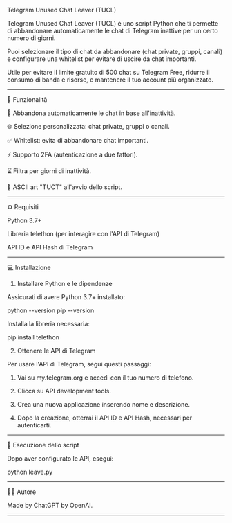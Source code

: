 Telegram Unused Chat Leaver (TUCL)

Telegram Unused Chat Leaver (TUCL) è uno script Python che ti permette di abbandonare automaticamente le chat di Telegram inattive per un certo numero di giorni.

Puoi selezionare il tipo di chat da abbandonare (chat private, gruppi, canali) e configurare una whitelist per evitare di uscire da chat importanti.

Utile per evitare il limite gratuito di 500 chat su Telegram Free, ridurre il consumo di banda e risorse, e mantenere il tuo account più organizzato.


---

🌟 Funzionalità

🔗 Abbandona automaticamente le chat in base all'inattività.

🌐 Selezione personalizzata: chat private, gruppi o canali.

✅ Whitelist: evita di abbandonare chat importanti.

⚡ Supporto 2FA (autenticazione a due fattori).

⌛ Filtra per giorni di inattività.

🎨 ASCII art "TUCT" all'avvio dello script.



---

⚙ Requisiti

Python 3.7+

Libreria telethon (per interagire con l'API di Telegram)

API ID e API Hash di Telegram



---

💻 Installazione

1. Installare Python e le dipendenze

Assicurati di avere Python 3.7+ installato:

python --version
pip --version

Installa la libreria necessaria:

pip install telethon

2. Ottenere le API di Telegram

Per usare l'API di Telegram, segui questi passaggi:

1. Vai su my.telegram.org e accedi con il tuo numero di telefono.


2. Clicca su API development tools.


3. Crea una nuova applicazione inserendo nome e descrizione.


4. Dopo la creazione, otterrai il API ID e API Hash, necessari per autenticarti.




---

🔄 Esecuzione dello script

Dopo aver configurato le API, esegui:

python leave.py


---

👨‍💻 Autore

Made by ChatGPT by OpenAI.


---

